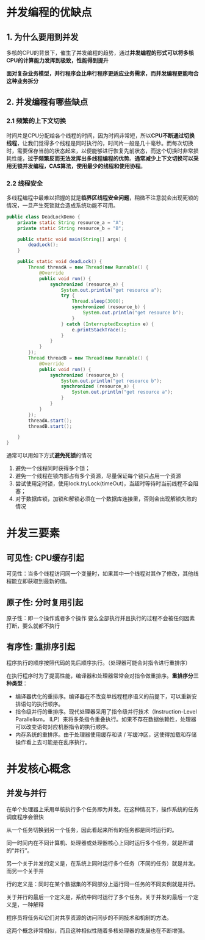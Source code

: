 # 并发编程的优缺点

## 1. 为什么要用到并发

多核的CPU的背景下，催生了并发编程的趋势，通过**并发编程的形式可以将多核CPU的计算能力发挥到极致，性能得到提升**

**面对复杂业务模型，并行程序会比串行程序更适应业务需求，而并发编程更能吻合这种业务拆分**

## 2. 并发编程有哪些缺点

### 2.1 频繁的上下文切换

时间片是CPU分配给各个线程的时间，因为时间非常短，所以**CPU不断通过切换线程**，让我们觉得多个线程是同时执行的，时间片一般是几十毫秒。而每次切换时，需要保存当前的状态起来，以便能够进行恢复先前状态，而这个切换时非常损耗性能，**过于频繁反而无法发挥出多线程编程的优势**。**通常减少上下文切换可以采用无锁并发编程，CAS算法，使用最少的线程和使用协程**。

### 2.2 线程安全

多线程编程中最难以把握的就是**临界区线程安全问题**，稍微不注意就会出现死锁的情况，一旦产生死锁就会造成系统功能不可用。

```java
public class DeadLockDemo {
    private static String resource_a = "A";
    private static String resource_b = "B";

    public static void main(String[] args) {
        deadLock();
    }

    public static void deadLock() {
        Thread threadA = new Thread(new Runnable() {
            @Override
            public void run() {
                synchronized (resource_a) {
                    System.out.println("get resource a");
                    try {
                        Thread.sleep(3000);
                        synchronized (resource_b) {
                            System.out.println("get resource b");
                        }
                    } catch (InterruptedException e) {
                        e.printStackTrace();
                    }
                }
            }
        });
        Thread threadB = new Thread(new Runnable() {
            @Override
            public void run() {
                synchronized (resource_b) {
                    System.out.println("get resource b");
                    synchronized (resource_a) {
                        System.out.println("get resource a");
                    }
                }
            }
        });
        threadA.start();
        threadB.start();

    }
}
```

通常可以用如下方式**避免死锁**的情况

1.  避免一个线程同时获得多个锁；
2.  避免一个线程在锁内部占有多个资源，尽量保证每个锁只占用一个资源
3. 尝试使用定时锁，使用lock.tryLock(timeOut)，当超时等待时当前线程不会阻塞；
4. 对于数据库锁，加锁和解锁必须在一个数据库连接里，否则会出现解锁失败的情况





# 并发三要素

## 可见性: CPU缓存引起

可见性：当多个线程访问同一个变量时，如果其中一个线程对其作了修改，其他线程能立即获取到最新的值。

## 原子性: 分时复用引起

原子性：即一个操作或者多个操作 要么全部执行并且执行的过程不会被任何因素打断，要么就都不执行

## 有序性: 重排序引起

程序执行的顺序按照代码的先后顺序执行。（处理器可能会对指令进行重排序）

在执行程序时为了提高性能，编译器和处理器常常会对指令做重排序。**重排序分三种类型**：

- 编译器优化的重排序。编译器在不改变单线程程序语义的前提下，可以重新安排语句的执行顺序。
- 指令级并行的重排序。现代处理器采用了指令级并行技术（Instruction-Level Parallelism， ILP）来将多条指令重叠执行。如果不存在数据依赖性，处理器可以改变语句对应机器指令的执行顺序。
- 内存系统的重排序。由于处理器使用缓存和读 / 写缓冲区，这使得加载和存储操作看上去可能是在乱序执行。

# 并发核心概念

## 并发与并行

在单个处理器上采用单核执行多个任务即为并发。在这种情况下，操作系统的任务调度程序会很快

从一个任务切换到另一个任务，因此看起来所有的任务都是同时运行的。

同一时间内在不同计算机、处理器或处理器核心上同时运行多个任务，就是所谓的“并行”。

另一个关于并发的定义是，在系统上同时运行多个任务（不同的任务）就是并发。而另一个关于并

行的定义是：同时在某个数据集的不同部分上运行同一任务的不同实例就是并行。

关于并行的最后一个定义是，系统中同时运行了多个任务。关于并发的最后一个定义是，一种解释

程序员将任务和它们对共享资源的访问同步的不同技术和机制的方法。

这两个概念非常相似，而且这种相似性随着多核处理器的发展也在不断增强。